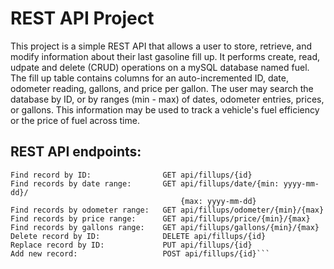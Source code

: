# REST API Project  
This project is a simple REST API that allows a user to store, retrieve, and modify information about their last gasoline fill up.  It performs create, read, udpate and delete (CRUD) operations on a mySQL database named fuel.  The fill up table contains columns for an auto-incremented ID, date, odometer reading, gallons, and price per gallon.  The user may search the database by ID, or by ranges (min - max) of dates, odometer entries, prices, or gallons.  This information may be used to track a vehicle's fuel efficiency or the price of fuel across time.

## REST API endpoints:  
```Retrieve all records:             GET api/fillups  
Find record by ID:                GET api/fillups/{id}  
Find records by date range:       GET api/fillups/date/{min: yyyy-mm-dd}/  
                                      {max: yyyy-mm-dd}  
Find records by odometer range:   GET api/fillups/odometer/{min}/{max}  
Find records by price range:      GET api/fillups/price/{min}/{max}  
Find records by gallons range:    GET api/fillups/gallons/{min}/{max}  
Delete record by ID:              DELETE api/fillups/{id}  
Replace record by ID:             PUT api/fillups/{id}  
Add new record:                   POST api/fillups/{id}```
